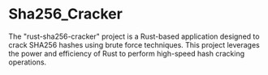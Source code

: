# Sha256_Cracker
The "rust-sha256-cracker" project is a Rust-based application designed to crack SHA256 hashes using brute force techniques. This project leverages the power and efficiency of Rust to perform high-speed hash cracking operations.
